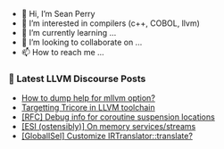 - 👋 Hi, I’m Sean Perry
- 👀 I’m interested in compilers (c++, COBOL, llvm)
- 🌱 I’m currently learning ...
- 💞️ I’m looking to collaborate on ...
- 📫 How to reach me ...

<!---
s66perry/s66perry is a ✨ special ✨ repository because its `README.md` (this file) appears on your GitHub profile.
You can click the Preview link to take a look at your changes.
--->
### 📕 Latest LLVM Discourse Posts

<!-- DISCOURSE-LLVM:START -->
- [How to dump help for mllvm option?](https://discourse.llvm.org/t/how-to-dump-help-for-mllvm-option/64775#post_1)
- [Targetting Tricore in LLVM toolchain](https://discourse.llvm.org/t/targetting-tricore-in-llvm-toolchain/56885#post_2)
- [[RFC] Debug info for coroutine suspension locations](https://discourse.llvm.org/t/rfc-debug-info-for-coroutine-suspension-locations/64721#post_16)
- [[ESI &lpar;ostensibly&rpar;] On memory services/streams](https://discourse.llvm.org/t/esi-ostensibly-on-memory-services-streams/63045#post_2)
- [[GlobalISel] Customize IRTranslator::translate?](https://discourse.llvm.org/t/globalisel-customize-irtranslator-translate/64546#post_7)
<!-- DISCOURSE-LLVM:END -->
